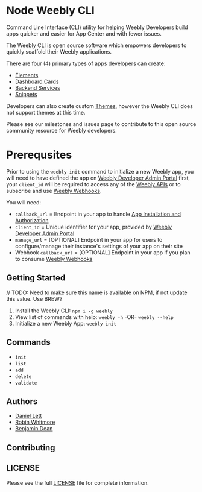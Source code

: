 # Node Weebly CLI

Command Line Interface (CLI) utility for helping Weebly Developers build apps quicker and easier for App Center and with fewer issues.

The Weebly CLI is open source software which empowers developers to quickly scaffold their Weebly applications.

There are four (4) primary types of apps developers can create:
* [Elements](https://dev.weebly.com/what-are-elements.html)
* [Dashboard Cards](https://dev.weebly.com/what-are-dashboard-cards.html)
* [Backend Services](https://dev.weebly.com/create-a-backend-service.html#backend-service-apps)
* [Snippets](https://dev.weebly.com/create-a-backend-service.html#snippets)

Developers can also create custom [Themes](https://dev.weebly.com/get-started-with-themes.html), however the Weebly CLI does not support themes at this time.

Please see our milestones and issues page to contribute to this open source community resource for Weebly developers.

# Prerequsites

Prior to using the `weebly init` command to initialize a new Weebly app, you will need to have defined the app on [Weebly Developer Admin Portal](https://dev.weebly.com) first, your `client_id` will be required to access any of the [Weebly APIs](https://dev.weebly.com/about-rest-apis.html) or to subscribe and use [Weebly Webhooks](https://dev.weebly.com/use-webhooks.html).

You will need:
* `callback_url` = Endpoint in your app to handle [App Installation and Authorization](https://dev.weebly.com/app-authorization-and-install-flow.html)
* `client_id` = Unique identifier for your app, provided by [Weebly Developer Admin Portal](https://dev.weebly.com)
* `manage_url` = [OPTIONAL] Endpoint in your app for users to configure/manage their instance's settings of your app on their site 
* Webhook `callback_url` = [OPTIONAL] Endpoint in your app if you plan to consume [Weebly Webhooks](https://dev.weebly.com/use-webhooks.html)

## Getting Started

// TODO: Need to make sure this name is available on NPM, if not update this value. Use BREW?

1. Install the Weebly CLI: `npm i -g weebly`
2. View list of commands with help: `weebly -h` -OR- `weebly --help`
3. Initialize a new Weebly App: `weebly init`

## Commands

* `init`
* `list`
* `add`
* `delete`
* `validate`

## Authors
* [Daniel Lett](https://github.com/dlett)
* [Robin Whitmore](https://github.com/robinwhitmore)
* [Benjamin Dean](https://github.com/bdeanindy)

## Contributing

## LICENSE
Please see the full [LICENSE](LICENSE) file for complete information.
